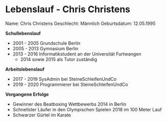 # Lebenslauf - Chris Christens

Name: Chris Christens
Geschlecht: Männlich
Geburtsdatum: 12.05.1995

**Schullebenslauf**
* 2001 - 2005 Grundschule Berlin
* 2005 - 2013 Gymnasium Berlin
* 2013 - 2016 Informatikstudent an der Universität Furtwangen
    * 2014 sowie 2015 als Tutor zuständig

**Arbeitslebenslauf**
* 2017 - 2019 SysAdmin bei SteineSchleifenUndCo
* 2019 - 2020 Programmierer bei SteineSchleifenUndCo

**Vergangene Erfolge**
* Gewinner des Beatboxing Wettbewerbs 2014 in Berlin
* Schnellster Läufer in den Olympischen Spielen 2018 im 100 Meter Lauf
* Schwarzer Gürtel im Karate
